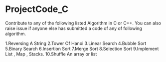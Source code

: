 # ProjectCode_C

Contribute to any of the following listed Algorithm in C or C++.
You can also raise issue if anyone else has submitted a code of any of following algorithm.

1.Reversing A String
2.Tower Of Hanoi
3.Linear Search
4.Bubble Sort
5.Binary Search
6.Insertion Sort
7.Merge Sort
8.Selection Sort
9.Implement List , Map , Stacks.
10.Shuffle An array or list

